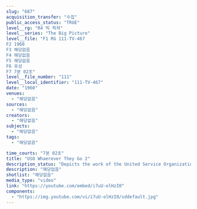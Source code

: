 ```yaml
---
slug: "687"
acquisition_transfer: "수집"
public_access_status: "TRUE"
level__rg: "R4 빅 픽쳐"
level__series: "The Big Picture"
level__file: "F1 RG 111-TV-467
F2 1960
F3 해당없음
F4 해당없음
F5 해당없음
F6 유성
F7 7분 02초"
level__file_number: "111"
level__local_identifier: "111-TV-467"
date: "1960"
venues: 
  - "해당없음"
sources: 
  - "해당없음"
creators: 
  - "해당없음"
subjects: 
  - "해당없음"
tags: 
  - "해당없음"

time_courts: "7분 02초"
title: "USO Whaerever They Go 2"
description_status: "Depicts the work of the United Service Organization. Features many shows business 'greats', including: Bob Hope, Joe E. Brown, and Edward G. Robinson."
description: "해당없음"
shotlist: "해당없음"
media_type: "video"
link: "https://youtube.com/embed/i7uU-olHzI0"
components: 
  - "https://img.youtube.com/vi/i7uU-olHzI0/sddefault.jpg"
---
```

